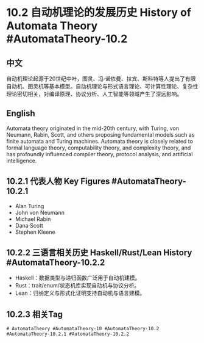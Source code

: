 # 10.2 自动机理论的发展历史 History of Automata Theory #AutomataTheory-10.2

## 中文

自动机理论起源于20世纪中叶，图灵、冯·诺依曼、拉宾、斯科特等人提出了有限自动机、图灵机等基本模型。自动机理论与形式语言理论、可计算性理论、复杂性理论密切相关，对编译原理、协议分析、人工智能等领域产生了深远影响。

## English

Automata theory originated in the mid-20th century, with Turing, von Neumann, Rabin, Scott, and others proposing fundamental models such as finite automata and Turing machines. Automata theory is closely related to formal language theory, computability theory, and complexity theory, and has profoundly influenced compiler theory, protocol analysis, and artificial intelligence.

## 10.2.1 代表人物 Key Figures #AutomataTheory-10.2.1

- Alan Turing
- John von Neumann
- Michael Rabin
- Dana Scott
- Stephen Kleene

## 10.2.2 三语言相关历史 Haskell/Rust/Lean History #AutomataTheory-10.2.2

- Haskell：数据类型与递归函数广泛用于自动机建模。
- Rust：trait/enum/状态机库实现自动机与协议分析。
- Lean：归纳定义与形式化证明支持自动机与语言建模。

## 10.2.3 相关Tag

`# AutomataTheory #AutomataTheory-10 #AutomataTheory-10.2 #AutomataTheory-10.2.1 #AutomataTheory-10.2.2`
